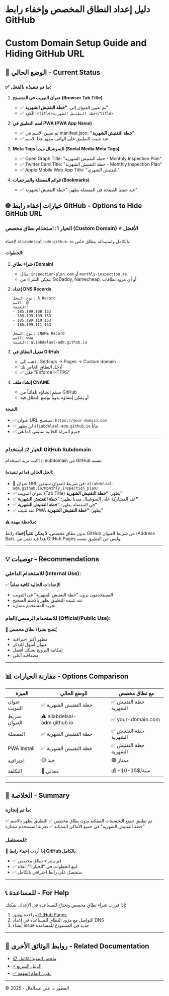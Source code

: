 # دليل إعداد النطاق المخصص وإخفاء رابط GitHub
# Custom Domain Setup Guide and Hiding GitHub URL

## 📌 الوضع الحالي - Current Status

### ✅ ما تم تنفيذه بالفعل:

1. **عنوان التبويب في المتصفح (Browser Tab Title)**
   - ✅ تم تعيين العنوان إلى: **"خطة التفتيش الشهرية"**
   - ✅ الكود: `<title>خطة التفتيش الشهرية</title>`

2. **اسم التطبيق في PWA (PWA App Name)**
   - ✅ تم تعيين الاسم في manifest.json: **"خطة التفتيش الشهرية"**
   - ✅ عند تثبيت التطبيق على الهاتف يظهر هذا الاسم

3. **Meta Tags للسوشيال ميديا (Social Media Meta Tags)**
   - ✅ Open Graph Title: "خطة التفتيش الشهرية - Monthly Inspection Plan"
   - ✅ Twitter Card Title: "خطة التفتيش الشهرية - Monthly Inspection Plan"
   - ✅ Apple Mobile Web App Title: "التفتيش الشهري"

4. **قوائم المفضلة والمرجعيات (Bookmarks)**
   - ✅ عند حفظ الصفحة في المفضلة يظهر: "خطة التفتيش الشهرية"

## 🌐 خيارات إخفاء رابط GitHub - Options to Hide GitHub URL

### الخيار 1: استخدام نطاق مخصص (Custom Domain) ⭐ الأفضل

لإخفاء `aliabdelaal-adm.github.io` بالكامل واستبداله بنطاق خاص:

#### الخطوات:
1. **شراء نطاق (Domain)**
   - مثال: `inspection-plan.com` أو `monthly-inspection.ae`
   - يمكن الشراء من: GoDaddy, Namecheap, أو أي مزود نطاقات

2. **إعداد DNS Records**
   ```
   نوع السجل: A Record
   الاسم: @
   القيمة: 
   - 185.199.108.153
   - 185.199.109.153
   - 185.199.110.153
   - 185.199.111.153
   ```
   
   ```
   نوع السجل: CNAME Record
   الاسم: www
   القيمة: aliabdelaal-adm.github.io
   ```

3. **تفعيل النطاق في GitHub**
   - اذهب إلى: Settings → Pages → Custom domain
   - أدخل النطاق الخاص بك
   - ✅ فعّل "Enforce HTTPS"

4. **إنشاء ملف CNAME**
   - سيتم إنشاؤه تلقائياً من GitHub
   - أو يمكن إنشاؤه يدوياً بوضع النطاق فيه

#### النتيجة:
- ✅ عنوان URL سيصبح: `https://your-domain.com`
- ✅ لن يظهر `aliabdelaal-adm.github.io` بتاتاً
- ✅ جميع المزايا الحالية ستبقى كما هي

---

### الخيار 2: استخدام GitHub Subdomain

إذا كنت تريد استخدام subdomain من GitHub نفسه:

#### الحل الحالي (ما تم تنفيذه):
- 🎯 عنوان URL في شريط العنوان سيبقى: `aliabdelaal-adm.github.io/Monthly_inspection_plan/`
- ✅ عنوان التبويب (Tab Title) يظهر: **"خطة التفتيش الشهرية"**
- ✅ عند المشاركة على السوشيال ميديا يظهر: **"خطة التفتيش الشهرية"**
- ✅ في المفضلة يظهر: **"خطة التفتيش الشهرية"**
- ✅ عند تثبيت PWA يظهر: **"خطة التفتيش الشهرية"**

#### ⚠️ ملاحظة مهمة:
بدون نطاق مخصص، **لا يمكن تقنياً إخفاء** رابط GitHub من شريط العنوان (Address Bar).
هذا قيد تقني من GitHub Pages وليس من التطبيق نفسه.

---

## 💡 توصيات - Recommendations

### للاستخدام الداخلي (Internal Use):
✅ **الإعدادات الحالية كافية تماماً**
- المستخدمون يرون "خطة التفتيش الشهرية" في التبويب
- عند تثبيت التطبيق يظهر بالاسم الصحيح
- تجربة المستخدم ممتازة

### للاستخدام الرسمي/العام (Official/Public Use):
🎯 **يُنصح بشراء نطاق مخصص**
- مظهر أكثر احترافية
- عنوان أسهل للتذكر
- إمكانية الترويج بشكل أفضل
- مصداقية أعلى

---

## 📊 مقارنة الخيارات - Options Comparison

| الميزة | الوضع الحالي | مع نطاق مخصص |
|-------|--------------|---------------|
| عنوان التبويب | ✅ خطة التفتيش الشهرية | ✅ خطة التفتيش الشهرية |
| شريط العنوان | ⚠️ aliabdelaal-adm.github.io | ✅ your-domain.com |
| المفضلة | ✅ خطة التفتيش الشهرية | ✅ خطة التفتيش الشهرية |
| PWA Install | ✅ خطة التفتيش الشهرية | ✅ خطة التفتيش الشهرية |
| احترافية | 🟡 جيد | 🟢 ممتاز |
| التكلفة | 💚 مجاني | 💰 ~10-15$/سنة |

---

## 🎯 الخلاصة - Summary

### ما تم إنجازه:
✅ تم تطبيق جميع التحسينات الممكنة بدون نطاق مخصص
✅ التطبيق يظهر بالاسم "خطة التفتيش الشهرية" في جميع الأماكن الممكنة
✅ تجربة المستخدم ممتازة

### للمستقبل:
📌 إذا أردت **إخفاء رابط GitHub بالكامل**:
- ✅ قم بشراء نطاق مخصص
- ✅ اتبع الخطوات في "الخيار 1" أعلاه
- ✅ ستحصل على رابط احترافي بالكامل

---

## 📞 للمساعدة - For Help

إذا قررت شراء نطاق مخصص وتحتاج للمساعدة في الإعداد، يمكنك:
1. مراجعة [توثيق GitHub Pages](https://docs.github.com/en/pages/configuring-a-custom-domain-for-your-github-pages-site)
2. التواصل مع مزود النطاق للمساعدة في إعداد DNS
3. إنشاء issue جديد في المستودع للمساعدة

---

## 🔗 روابط الوثائق الأخرى - Related Documentation

- [📋 ملخص التنفيذ الكامل](./IMPLEMENTATION_SUMMARY_HIDE_URL.md)
- [⚡ الدليل السريع](./QUICK_REFERENCE_HIDE_URL.md)
- [✅ تقرير إتمام المهمة](./TASK_COMPLETION_REPORT.md)

---

© المطور د. علي عبدالعال - 2025
